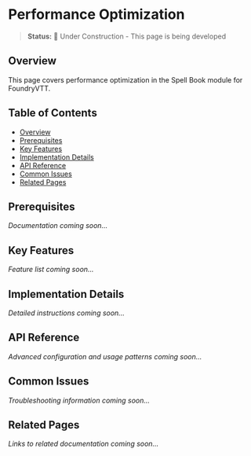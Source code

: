 # Performance Optimization

> **Status:** 🚧 Under Construction - This page is being developed

## Overview

This page covers performance optimization in the Spell Book module for FoundryVTT.

## Table of Contents

- [Overview](#overview)
- [Prerequisites](#prerequisites)
- [Key Features](#key-features)
- [Implementation Details](#implementation-details)
- [API Reference](#api-reference)
- [Common Issues](#common-issues)
- [Related Pages](#related-pages)

## Prerequisites

*Documentation coming soon...*

## Key Features

*Feature list coming soon...*

## Implementation Details

*Detailed instructions coming soon...*

## API Reference

*Advanced configuration and usage patterns coming soon...*

## Common Issues

*Troubleshooting information coming soon...*

## Related Pages

*Links to related documentation coming soon...*
